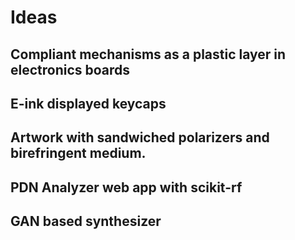 # Ideas

## Compliant mechanisms as a plastic layer in electronics boards
## E-ink displayed keycaps
## Artwork with sandwiched polarizers and birefringent medium.
## PDN Analyzer web app with scikit-rf
## GAN based synthesizer